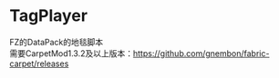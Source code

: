 # TagPlayer
FZ的DataPack的地毯脚本  
需要CarpetMod1.3.2及以上版本：https://github.com/gnembon/fabric-carpet/releases  

